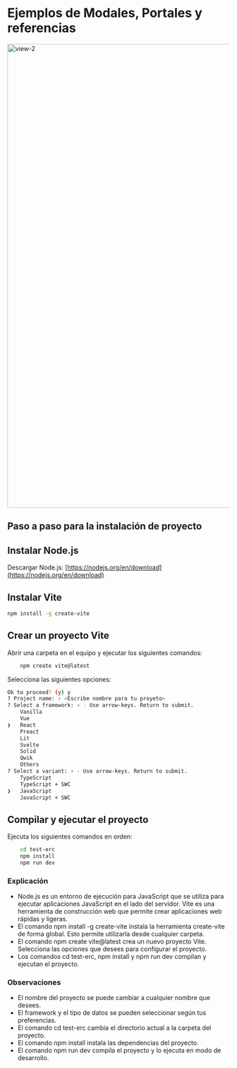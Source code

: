 # Ejemplos de Modales, Portales y referencias

<img width="1048" alt="view-2" src="https://github.com/contracamilo/react-escuela-robotica-choco/assets/27745159/3606b556-638d-4489-b741-a6154165adc7">

## Paso a paso para la instalación de proyecto

## Instalar Node.js
Descargar Node.js: [https://nodejs.org/en/download](https://nodejs.org/en/download)

## Instalar Vite
```bash
npm install -g create-vite
```
## Crear un proyecto Vite

Abrir una carpeta en el equipo y ejecutar los siguientes comandos:

```bash
    npm create vite@latest
```
Selecciona las siguientes opciones:

```bash
Ok to proceed? (y) y
? Project name: › <Escribe nombre para tu proyeto>
? Select a framework: › - Use arrow-keys. Return to submit.
    Vanilla
    Vue
❯   React
    Preact
    Lit
    Svelte
    Solid
    Qwik
    Others
? Select a variant: › - Use arrow-keys. Return to submit.
    TypeScript
    TypeScript + SWC
❯   JavaScript
    JavaScript + SWC
```

## Compilar y ejecutar el proyecto

Ejecuta los siguientes comandos en orden:

```bash
    cd test-erc
    npm install
    npm run dev
```

### Explicación
- Node.js es un entorno de ejecución para JavaScript que se utiliza para ejecutar aplicaciones JavaScript en el lado del servidor. Vite es una herramienta de construcción web que permite crear aplicaciones web rápidas y ligeras.
- El comando npm install -g create-vite instala la herramienta create-vite de forma global. Esto permite utilizarla desde cualquier carpeta.
- El comando npm create vite@latest crea un nuevo proyecto Vite. Selecciona las opciones que desees para configurar el proyecto.
- Los comandos cd test-erc, npm install y npm run dev compilan y ejecutan el proyecto.

### Observaciones
- El nombre del proyecto se puede cambiar a cualquier nombre que desees.
- El framework y el tipo de datos se pueden seleccionar según tus preferencias.
- El comando cd test-erc cambia el directorio actual a la carpeta del proyecto.
- El comando npm install instala las dependencias del proyecto.
- El comando npm run dev compila el proyecto y lo ejecuta en modo de desarrollo.

